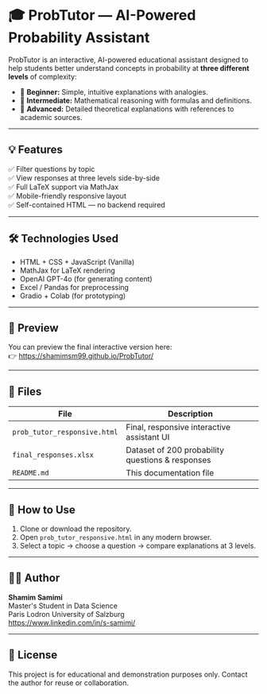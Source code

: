 # 🎓 ProbTutor — AI-Powered Probability Assistant

ProbTutor is an interactive, AI-powered educational assistant designed to help students better understand concepts in probability at **three different levels** of complexity:

- 🌱 **Beginner:** Simple, intuitive explanations with analogies.
- 🌿 **Intermediate:** Mathematical reasoning with formulas and definitions.
- 🌳 **Advanced:** Detailed theoretical explanations with references to academic sources.

---

## 💡 Features

✅ Filter questions by topic  
✅ View responses at three levels side-by-side  
✅ Full LaTeX support via MathJax  
✅ Mobile-friendly responsive layout  
✅ Self-contained HTML — no backend required

---

## 🛠️ Technologies Used

- HTML + CSS + JavaScript (Vanilla)
- MathJax for LaTeX rendering
- OpenAI GPT-4o (for generating content)
- Excel / Pandas for preprocessing
- Gradio + Colab (for prototyping)

---

## 🔗 Preview

You can preview the final interactive version here:  
👉 https://shamimsm99.github.io/ProbTutor/ 


---

## 📁 Files

| File                        | Description                                |
|-----------------------------|--------------------------------------------|
| `prob_tutor_responsive.html` | Final, responsive interactive assistant UI |
| `final_responses.xlsx`       | Dataset of 200 probability questions & responses |
| `README.md`                 | This documentation file                    |

---

## 🚀 How to Use

1. Clone or download the repository.
2. Open `prob_tutor_responsive.html` in any modern browser.
3. Select a topic → choose a question → compare explanations at 3 levels.

---

## 👩‍💻 Author

**Shamim Samimi**  
Master's Student in Data Science  
Paris Lodron University of Salzburg  
https://www.linkedin.com/in/s-samimi/

---

## 📜 License

This project is for educational and demonstration purposes only. Contact the author for reuse or collaboration.
